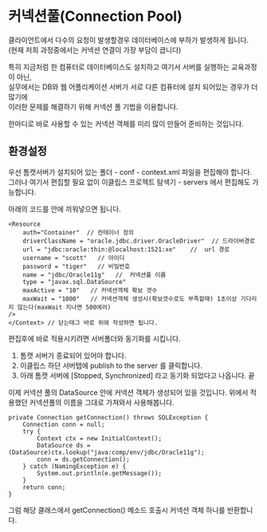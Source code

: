 # 커넥션풀(Connection Pool)

클라이언트에서 다수의 요청이 발생할경우 데이터베이스에 부하가 발생하게 됩니다.  
(현재 저희 과정중에서는 커넥션 연결이 가장 부담이 큽니다)

특히 지금처럼 한 컴퓨터로 데이터베이스도 설치하고 여기서 서버를 실행하는 교육과정이 아닌,  
실무에서는 DB와 웹 어플리케이션 서버가 서로 다른 컴퓨터에 설치 되어있는 경우가 더 많기에   
이러한 문제를 해결하기 위해 커넥션 풀 기법을 이용합니다.

한마디로 바로 사용할 수 있는 커넥션 객체를 미리 많이 만들어 준비하는 것입니다.

## 환경설정

우선 톰캣서버가 설치되어 있는 폴더 - conf - context.xml 파일을 편집해야 합니다.  
그러나 여기서 편집할 필요 없이 이클립스 프로젝트 탐색기 - servers 에서 편집해도 가능합니다.

아래의 코드를 안에 끼워넣으면 됩니다.

```
<Resource
	auth="Container"  // 컨테이너 정의
	driverClassName = "oracle.jdbc.driver.OracleDriver"  // 드라이버경로
	url = "jdbc:oracle:thin:@localhost:1521:xe"    //  url 경로
	username = "scott"   // 아이디
	password = "tiger"   // 비밀번호
	name = "jdbc/Oracle11g"   //  커넥션풀 이름
	type = "javax.sql.DataSource"
	maxActive = "10"   // 커넥션객체 확보 갯수
	maxWait = "1000"   // 커넥션객체 생성시(확보갯수로도 부족할때) 1초이상 기다리지 않는다(maxWait 지나면 500에러)
/>
</Context> // 닫는태그 바로 위에 작성하면 됩니다.
```

편집후에 바로 적용시키려면 서버폴더와 동기화를 시킵니다.
1. 톰캣 서버가 종료되어 있어야 합니다.
2. 이클립스 하단 서버탭에 publish to the server 를 클릭합니다.
3. 아래 톰캣 서버에 [Stopped, Synchronized] 라고 동기화 되었다고 나옵니다. 끝

이제 커넥션 풀의 DataSource 안에 커넥션 객체가 생성되어 있을 것입니다.
위에서 적용했던 커넥션풀의 이름을 그대로 가져와서 사용해봅니다.

```
private Connection getConnection() throws SQLException {
	Connection conn = null;
	try {
		Context ctx = new InitialContext();
		DataSource ds = (DataSource)ctx.lookup("java:comp/env/jdbc/Oracle11g");
		conn = ds.getConnection();
	} catch (NamingException e) {
		System.out.println(e.getMessage());
	}
	return conn;
}
```

그럼 해당 클래스에서 getConnection() 메소드 호출시 커넥션 객체 하나를 반환합니다.




